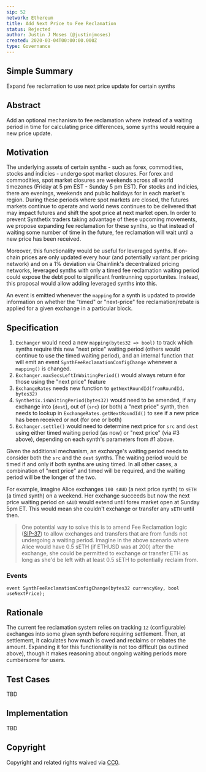 ```yaml
---
sip: 52
network: Ethereum
title: Add Next Price to Fee Reclamation
status: Rejected
author: Justin J Moses (@justinjmoses)
created: 2020-03-04T00:00:00.000Z
type: Governance
---
```


<!--You can leave these HTML comments in your merged SIP and delete the visible duplicate text guides, they will not appear and may be helpful to refer to if you edit it again. This is the suggested template for new SIPs. Note that an SIP number will be assigned by an editor. When opening a pull request to submit your SIP, please use an abbreviated title in the filename, `sip-draft_title_abbrev.md`. The title should be 44 characters or less.-->

## Simple Summary

<!--"If you can't explain it simply, you don't understand it well enough." Provide a simplified and layman-accessible explanation of the SIP.-->

Expand fee reclamation to use next price update for certain synths

## Abstract

<!--A short (~200 word) description of the technical issue being addressed.-->

Add an optional mechanism to fee reclamation where instead of a waiting period in time for calculating price differences, some synths would require a new price update.

## Motivation

<!--The motivation is critical for SIPs that want to change Synthetix. It should clearly explain why the existing protocol specification is inadequate to address the problem that the SIP solves. SIP submissions without sufficient motivation may be rejected outright.-->

The underlying assets of certain synths - such as forex, commodities, stocks and indicies - undergo spot market closures. For forex and commodities, spot market closures are weekends across all world timezones (Friday at 5 pm EST - Sunday 5 pm EST). For stocks and indicies, there are evenings, weekends and public holidays for in each market's region. During these periods where spot markets are closed, the futures markets continue to operate and world news continues to be delivered that may impact futures and shift the spot price at next market open. In order to prevent Synthetix traders taking advantage of these upcoming movements, we propose expanding fee reclamation for these synths, so that instead of waiting some number of time in the future, fee reclamation will wait until a new price has been received.

Moreover, this functionality would be useful for leveraged synths. If on-chain prices are only updated every hour (and potentially variant per pricing network) and on a 1% deviation via Chainlink's decentralized pricing networks, leveraged synths with only a timed fee reclamation waiting period could expose the debt pool to significant frontrunning opportunites. Instead, this proposal would allow adding leveraged synths into this.

An event is emitted whenever the `mapping` for a synth is updated to provide information on whether the "timed" or "next-price" fee reclamation/rebate is applied for a given exchange in a particular block.

## Specification

<!--The technical specification should describe the syntax and semantics of any new feature.-->

1. `Exchanger` would need a new `mapping(bytes32 => bool)` to track which synths require this new "next price" waiting period (others would continue to use the timed waiting period), and an internal function that will emit an event `SynthFeeReclamationConfigChange` whenever a `mapping()` is changed.
2. `Exchanger.maxSecsLeftInWaitingPeriod()` would always return `0` for those using the "next price" feature
3. `ExchangeRates` needs new function to `getNextRoundId(fromRoundId, bytes32)`
4. `Synthetix.isWaitingPeriod(bytes32)` would need to be amended, if any exchange into (`dest`), out of (`src`) (or both) a "next price" synth, then needs to lookup in `ExchangeRates.getNextRoundId()` to see if a new price has been received or not (for one or both)
5. `Exchanger.settle()` would need to determine next price for `src` and `dest` using either timed waiting period (as now) or "next price" (via #3 above), depending on each synth's parameters from #1 above.

Given the additional mechanism, an exchange's waiting period needs to consider both the `src` and the `dest` synths. The waiting period would be timed if and only if both synths are using timed. In all other cases, a combination of "next price" and timed will be required, and the waiting period will be the longer of the two.

For example, imagine Alice exchanges `100 sAUD` (a next price synth) to `sETH` (a timed synth) on a weekend. Her exchange succeeds but now the next price waiting period on `sAUD` would extend until forex market open at Sunday 5pm ET. This would mean she couldn't exchange or transfer any `sETH` until then.

> One potential way to solve this is to amend Fee Reclamation logic ([SIP-37](./sip-37.md)) to allow exchanges and transfers that are from funds not undergoing a waiting period. Imagine in the above scenario where Alice would have 0.5 sETH (if ETHUSD was at 200) after the exchange, she could be permitted to exchange or transfer ETH as long as she'd be left with at least 0.5 sETH to potentially reclaim from.

### Events

```solidity
event SynthFeeReclamationConfigChange(bytes32 currencyKey, bool useNextPrice);
```

## Rationale

<!--The rationale fleshes out the specification by describing what motivated the design and why particular design decisions were made. It should describe alternate designs that were considered and related work, e.g. how the feature is supported in other languages. The rationale may also provide evidence of consensus within the community, and should discuss important objections or concerns raised during discussion.-->

The current fee reclamation system relies on tracking `12` (configurable) exchanges into some given synth before requiring settlement. Then, at settlement, it calculates how much is owed and reclaims or rebates the amount. Expanding it for this functionality is not too difficult (as outlined above), though it makes reasoning about ongoing waiting periods more cumbersome for users.

## Test Cases

<!--Test cases for an implementation are mandatory for SIPs but can be included with the implementation..-->

TBD

## Implementation

<!--The implementations must be completed before any SIP is given status "Implemented", but it need not be completed before the SIP is "Approved". While there is merit to the approach of reaching consensus on the specification and rationale before writing code, the principle of "rough consensus and running code" is still useful when it comes to resolving many discussions of API details.-->

TBD

## Copyright

Copyright and related rights waived via [CC0](https://creativecommons.org/publicdomain/zero/1.0/).